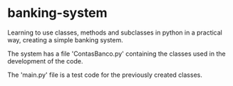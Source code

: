 # banking-system
Learning to use classes, methods and subclasses in python in a practical way, creating a simple banking system.

The system has a file 'ContasBanco.py' containing the classes used in the development of the code.

The 'main.py' file is a test code for the previously created classes.
